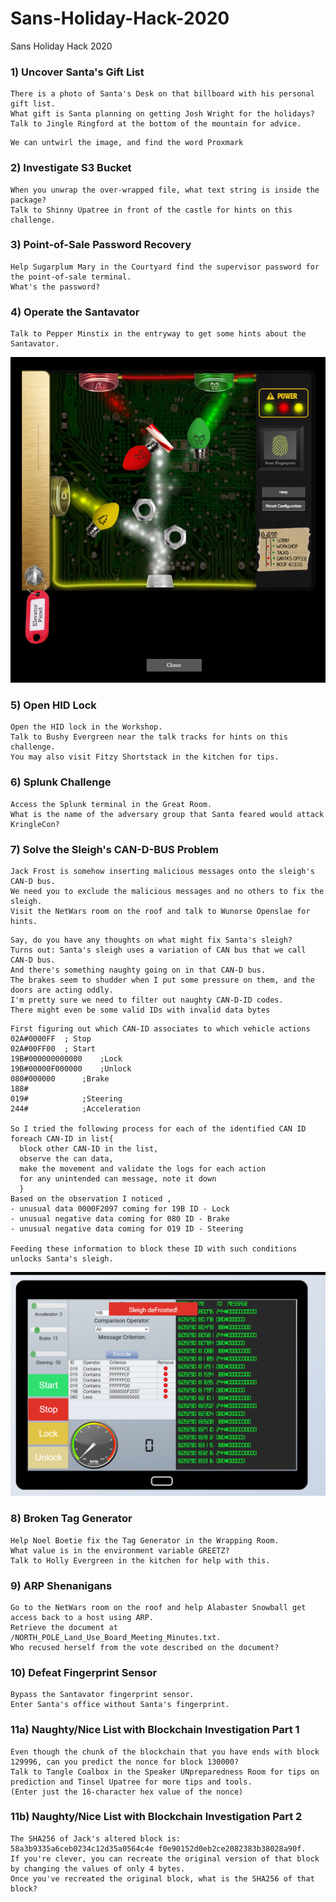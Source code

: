# Sans-Holiday-Hack-2020
Sans Holiday Hack 2020

### 1) Uncover Santa's Gift List
```
There is a photo of Santa's Desk on that billboard with his personal gift list.
What gift is Santa planning on getting Josh Wright for the holidays?
Talk to Jingle Ringford at the bottom of the mountain for advice.
```
```
We can untwirl the image, and find the word Proxmark
```
### 2) Investigate S3 Bucket
```
When you unwrap the over-wrapped file, what text string is inside the package? 
Talk to Shinny Upatree in front of the castle for hints on this challenge.
```
### 3) Point-of-Sale Password Recovery
```
Help Sugarplum Mary in the Courtyard find the supervisor password for the point-of-sale terminal.
What's the password?
```
### 4) Operate the Santavator
```
Talk to Pepper Minstix in the entryway to get some hints about the Santavator.
```
<img src="images/elevator.PNG">

### 5) Open HID Lock
```
Open the HID lock in the Workshop.
Talk to Bushy Evergreen near the talk tracks for hints on this challenge. 
You may also visit Fitzy Shortstack in the kitchen for tips.
```
### 6) Splunk Challenge
```
Access the Splunk terminal in the Great Room. 
What is the name of the adversary group that Santa feared would attack KringleCon?
```
### 7) Solve the Sleigh's CAN-D-BUS Problem
```
Jack Frost is somehow inserting malicious messages onto the sleigh's CAN-D bus. 
We need you to exclude the malicious messages and no others to fix the sleigh. 
Visit the NetWars room on the roof and talk to Wunorse Openslae for hints.
```
```
Say, do you have any thoughts on what might fix Santa's sleigh?
Turns out: Santa's sleigh uses a variation of CAN bus that we call CAN-D bus.
And there's something naughty going on in that CAN-D bus.
The brakes seem to shudder when I put some pressure on them, and the doors are acting oddly.
I'm pretty sure we need to filter out naughty CAN-D-ID codes.
There might even be some valid IDs with invalid data bytes
```
```
First figuring out which CAN-ID associates to which vehicle actions 
02A#0000FF	; Stop
02A#00FF00	; Start
19B#000000000000	;Lock
19B#00000F000000	;Unlock
080#000000		;Brake
188#
019#			;Steering
244#			;Acceleration

So I tried the following process for each of the identified CAN ID
foreach CAN-ID in list{
  block other CAN-ID in the list,
  observe the can data,
  make the movement and validate the logs for each action
  for any unintended can message, note it down
  }
Based on the observation I noticed ,
- unusual data 0000F2097 coming for 19B ID - Lock
- unusual negative data coming for 080 ID - Brake
- unusual negative data coming for 019 ID - Steering

Feeding these information to block these ID with such conditions unlocks Santa's sleigh.
```
<img src="images/sleigh.PNG">

### 8) Broken Tag Generator
```
Help Noel Boetie fix the Tag Generator in the Wrapping Room. 
What value is in the environment variable GREETZ? 
Talk to Holly Evergreen in the kitchen for help with this.
```
### 9) ARP Shenanigans
```
Go to the NetWars room on the roof and help Alabaster Snowball get access back to a host using ARP. 
Retrieve the document at /NORTH_POLE_Land_Use_Board_Meeting_Minutes.txt. 
Who recused herself from the vote described on the document?
```
### 10) Defeat Fingerprint Sensor
```
Bypass the Santavator fingerprint sensor. 
Enter Santa's office without Santa's fingerprint.
```
### 11a) Naughty/Nice List with Blockchain Investigation Part 1
```
Even though the chunk of the blockchain that you have ends with block 129996, can you predict the nonce for block 130000? 
Talk to Tangle Coalbox in the Speaker UNpreparedness Room for tips on prediction and Tinsel Upatree for more tips and tools. 
(Enter just the 16-character hex value of the nonce)
```
### 11b) Naughty/Nice List with Blockchain Investigation Part 2
```
The SHA256 of Jack's altered block is: 58a3b9335a6ceb0234c12d35a0564c4e f0e90152d0eb2ce2082383b38028a90f. 
If you're clever, you can recreate the original version of that block by changing the values of only 4 bytes. 
Once you've recreated the original block, what is the SHA256 of that block?
```
